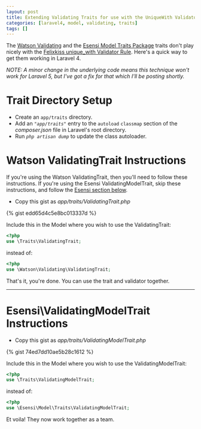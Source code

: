 ```yaml
---
layout: post
title: Extending Validating Traits for use with the UniqueWith Validator in Laravel 4
categories: [laravel4, model, validating, traits]
tags: []
---
```


The [Watson Validating](https://github.com/dwightwatson/validating) and the [Esensi Model Traits Package](https://github.com/esensi/model) traits don't play nicely with the [Felixkiss unique_with Validator Rule](https://github.com/felixkiss/uniquewith-validator). Here's a quick way to get them working in Laravel 4.

*NOTE: A minor change in the underlying code means this technique won't work for Laravel 5, but I've got a fix for that which I'll be posting shortly.*

# Trait Directory Setup

- Create an `app/traits` directory.
- Add an *`"app/traits"`* entry to the `autoload` `classmap` section of the *composer.json* file in Laravel's root directory.
- Run *`php artisan dump`* to update the class autoloader.

# Watson ValidatingTrait Instructions

If you're using the Watson ValidatingTrait, then you'll need to follow these instructions. If you're using the Esensi ValidatingModelTrait, skip these instructions, and follow the [Esensi section below](#esensi-validatingmodeltrait-instructions).

- Copy this gist as *app/traits/ValidatingTrait.php*

{% gist edd65d4c5e8bc013337d %}

Include this in the Model where you wish to use the ValidatingTrait:

```php
<?php
use \Traits\ValidatingTrait;
```

instead of:

```php
<?php
use \Watson\Validating\ValidatingTrait;
```

That's it, you're done. You can use the trait and validator together.

---

# Esensi\ValidatingModelTrait Instructions

- Copy this gist as *app/traits/ValidatingModelTrait.php*

{% gist 74ed7dd10ae5b28c1612 %}

Include this in the Model where you wish to use the ValidatingModelTrait:

```php
<?php
use \Traits\ValidatingModelTrait;
```

instead of:

```php
<?php
use \Esensi\Model\Traits\ValidatingModelTrait;
```

Et voila! They now work together as a team.
